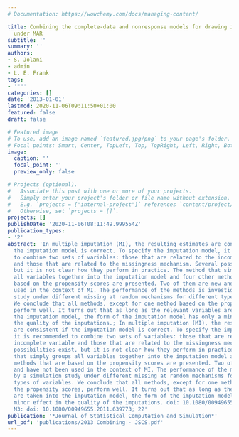 ```yaml
---
# Documentation: https://wowchemy.com/docs/managing-content/

title: Combining the complete-data and nonresponse models for drawing imputations
  under MAR
subtitle: ''
summary: ''
authors:
- S. Jolani
- admin
- L. E. Frank
tags:
- '""'
categories: []
date: '2013-01-01'
lastmod: 2020-11-06T09:11:50+01:00
featured: false
draft: false

# Featured image
# To use, add an image named `featured.jpg/png` to your page's folder.
# Focal points: Smart, Center, TopLeft, Top, TopRight, Left, Right, BottomLeft, Bottom, BottomRight.
image:
  caption: ''
  focal_point: ''
  preview_only: false

# Projects (optional).
#   Associate this post with one or more of your projects.
#   Simply enter your project's folder or file name without extension.
#   E.g. `projects = ["internal-project"]` references `content/project/deep-learning/index.md`.
#   Otherwise, set `projects = []`.
projects: []
publishDate: '2020-11-06T08:11:49.999554Z'
publication_types:
- '2'
abstract: 'In multiple imputation (MI), the resulting estimates are consistent if
  the imputation model is correct. To specify the imputation model, it is recommended
  to combine two sets of variables: those that are related to the incomplete variable
  and those that are related to the missingness mechanism. Several possibilities exist,
  but it is not clear how they perform in practice. The method that simply groups
  all variables together into the imputation model and four other methods that are
  based on the propensity scores are presented. Two of them are new and have not been
  used in the context of MI. The performance of the methods is investigated by a simulation
  study under different missing at random mechanisms for different types of variables.
  We conclude that all methods, except for one method based on the propensity scores,
  perform well. It turns out that as long as the relevant variables are taken into
  the imputation model, the form of the imputation model has only a minor effect in
  the quality of the imputations.; In multiple imputation (MI), the resulting estimates
  are consistent if the imputation model is correct. To specify the imputation model,
  it is recommended to combine two sets of variables: those that are related to the
  incomplete variable and those that are related to the missingness mechanism. Several
  possibilities exist, but it is not clear how they perform in practice. The method
  that simply groups all variables together into the imputation model and four other
  methods that are based on the propensity scores are presented. Two of them are new
  and have not been used in the context of MI. The performance of the methods is investigated
  by a simulation study under different missing at random mechanisms for different
  types of variables. We conclude that all methods, except for one method based on
  the propensity scores, perform well. It turns out that as long as the relevant variables
  are taken into the imputation model, the form of the imputation model has only a
  minor effect in the quality of the imputations. doi: 10.1080/00949655.2011.639773;
  M3: doi: 10.1080/00949655.2011.639773; 22'
publication: '*Journal of Statistical Computation and Simulation*'
url_pdf: 'publications/2013 Combining - JSCS.pdf'
---
```

